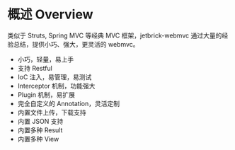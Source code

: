 概述 Overview
==================

类似于 Struts, Spring MVC 等经典 MVC 框架，jetbrick-webmvc 通过大量的经验总结，提供小巧、强大，更灵活的 webmvc。

* 小巧，轻量，易上手
* 支持 Restful
* IoC 注入，易管理，易测试
* Interceptor 机制，功能强大
* Plugin 机制，易扩展
* 完全自定义的 Annotation，灵活定制
* 内置文件上传，下载支持
* 内置 JSON 支持
* 内置多种 Result
* 内置多种 View

